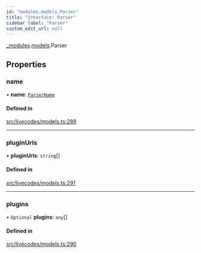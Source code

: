 ```yaml
---
id: "modules.models.Parser"
title: "Interface: Parser"
sidebar_label: "Parser"
custom_edit_url: null
---
```


[_modules](../modules/modules.md).[models](../namespaces/modules.models.md).Parser

## Properties

### name

• **name**: [`ParserName`](../namespaces/modules.models.md#parsername)

#### Defined in

[src/livecodes/models.ts:289](https://github.com/live-codes/livecodes/blob/0b19ad3/src/livecodes/models.ts#L289)

___

### pluginUrls

• **pluginUrls**: `string`[]

#### Defined in

[src/livecodes/models.ts:291](https://github.com/live-codes/livecodes/blob/0b19ad3/src/livecodes/models.ts#L291)

___

### plugins

• `Optional` **plugins**: `any`[]

#### Defined in

[src/livecodes/models.ts:290](https://github.com/live-codes/livecodes/blob/0b19ad3/src/livecodes/models.ts#L290)
